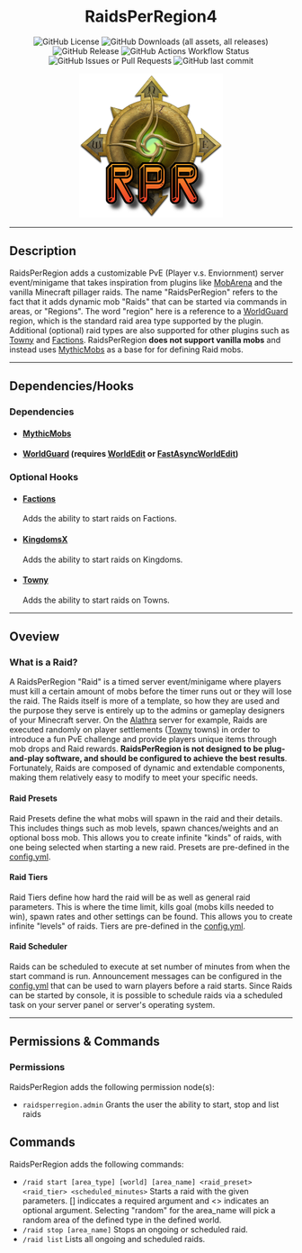 <h1 style="text-align:center;">RaidsPerRegion4</h1>
<p style="text-align:center;">
    <img alt="GitHub License" src="https://img.shields.io/github/license/Alathra/AlathraPorts?style=for-the-badge&color=blue&labelColor=141417">
    <img alt="GitHub Downloads (all assets, all releases)" src="https://img.shields.io/github/downloads/Alathra/AlathraPorts/total?style=for-the-badge&labelColor=141417">
    <img alt="GitHub Release" src="https://img.shields.io/github/v/release/Alathra/AlathraPorts?include_prereleases&sort=semver&style=for-the-badge&label=LATEST%20VERSION&labelColor=141417">
    <img alt="GitHub Actions Workflow Status" src="https://img.shields.io/github/actions/workflow/status/Alathra/AlathraPorts/ci.yml?style=for-the-badge&labelColor=141417">
    <img alt="GitHub Issues or Pull Requests" src="https://img.shields.io/github/issues/Alathra/AlathraPorts?style=for-the-badge&labelColor=141417">
    <img alt="GitHub last commit" src="https://img.shields.io/github/last-commit/Alathra/AlathraPorts?style=for-the-badge&labelColor=141417">
</p>
<p align="center"><img src="https://raw.githubusercontent.com/Alathra/RaidsPerRegion/refs/heads/main/docs/assets/raids_per_region_logo.png?token=GHSAT0AAAAAACX63Z3ZL7HZEYRWXWC4X2AOZ6VWFMA" alt="RaidsPerRegion" /></p>

---


## Description
RaidsPerRegion adds a customizable PvE (Player v.s. Enviornment) server event/minigame that takes inspiration from plugins like [MobArena](https://www.spigotmc.org/resources/mobarena.34110) and the vanilla Minecraft pillager raids. The name "RaidsPerRegion" refers to the fact that it adds dynamic mob "Raids" that can be started via commands in areas, or "Regions". The word "region" here is a reference to a [WorldGuard](https://dev.bukkit.org/projects/worldguard) region, which is the standard raid area type supported by the plugin. Additional (optional) raid types are also supported for other plugins such as [Towny](https://www.spigotmc.org/resources/towny-advanced.72694/) and [Factions](https://www.spigotmc.org/resources/factionsuuid.1035/). RaidsPerRegion **does not support vanilla mobs** and instead uses [MythicMobs](https://www.spigotmc.org/resources/%E2%9A%94-mythicmobs-free-version-%E2%96%BAthe-1-custom-mob-creator%E2%97%84.5702/) as a base for for defining Raid mobs.

---

## Dependencies/Hooks
### Dependencies
* #### [MythicMobs](https://www.spigotmc.org/resources/%E2%9A%94-mythicmobs-free-version-%E2%96%BAthe-1-custom-mob-creator%E2%97%84.5702/)
* #### [WorldGuard](https://dev.bukkit.org/projects/worldguard) (requires [WorldEdit](https://modrinth.com/plugin/worldedit/versions) or [FastAsyncWorldEdit](https://www.spigotmc.org/resources/fastasyncworldedit.13932/))
### Optional Hooks
* #### [Factions](https://www.spigotmc.org/resources/factionsuuid.1035/)
    Adds the ability to start raids on Factions.
* #### [KingdomsX](https://www.spigotmc.org/resources/kingdomsx.77670/)
    Adds the ability to start raids on Kingdoms.
* #### [Towny](https://www.spigotmc.org/resources/towny-advanced.72694/)
    Adds the ability to start raids on Towns.

---

## Oveview
### What is a Raid?
A RaidsPerRegion "Raid" is a timed server event/minigame where players must kill a certain amount of mobs before the timer runs out or they will lose the raid. The Raids itself is more of a template, so how they are used and the purpose they serve is entirely up to the admins or gameplay designers of your Minecraft server. On the [Alathra](https://alathra.com/) server for example, Raids are executed randomly on player settlements ([Towny](https://www.spigotmc.org/resources/towny-advanced.72694/) towns) in order to introduce a fun PvE challenge and provide players unique items through mob drops and Raid rewards. **RaidsPerRegion is not designed to be plug-and-play software, and should be configured to achieve the best results**. Fortunately, Raids are composed of dynamic and extendable components, making them relatively easy to modify to meet your specific needs.

#### Raid Presets
Raid Presets define the what mobs will spawn in the raid and their details. This includes things such as mob levels, spawn chances/weights and an optional boss mob. This allows you to create infinite "kinds" of raids, with one being selected when starting a new raid. Presets are pre-defined in the [config.yml](https://github.com/Alathra/RaidsPerRegion/blob/main/src/main/resources/config.yml).

#### Raid Tiers
Raid Tiers define how hard the raid will be as well as general raid parameters. This is where the time limit, kills goal (mobs kills needed to win), spawn rates and other settings can be found. This allows you to create infinite "levels" of raids. Tiers are pre-defined in the [config.yml](https://github.com/Alathra/RaidsPerRegion/blob/main/src/main/resources/config.yml).

#### Raid Scheduler

Raids can be scheduled to execute at set number of minutes from when the start command is run. Announcement messages can be configured in the [config.yml](https://github.com/Alathra/RaidsPerRegion/blob/main/src/main/resources/config.yml) that can be used to warn players before a raid starts. Since Raids can be started by console, it is possible to schedule raids via a scheduled task on your server panel or server's operating system.

---

## Permissions & Commands
### Permissions
RaidsPerRegion adds the following permission node(s):
* ``raidsperregion.admin``
Grants the user the ability to start, stop and list raids
## Commands
RaidsPerRegion adds the following commands:
* ``/raid start [area_type] [world] [area_name] <raid_preset> <raid_tier> <scheduled_minutes>``
Starts a raid with the given parameters. [] indiccates a required argument and <> indicates an optional argument.
Selecting "random" for the area_name will pick a random area of the defined type in the defined world.
* ``/raid stop [area_name]``
Stops an ongoing or scheduled raid.
* ``/raid list``
Lists all ongoing and scheduled raids.

